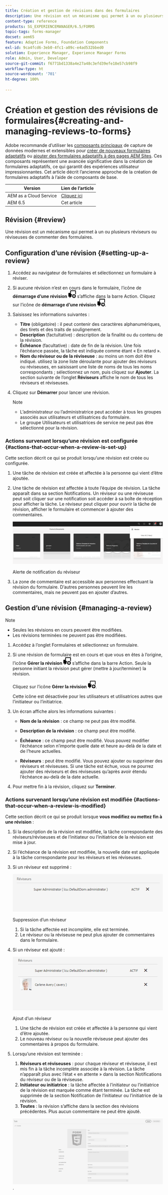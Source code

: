 ```yaml
---
title: Création et gestion de révisions dans des formulaires
description: Une révision est un mécanisme qui permet à un ou plusieurs réviseurs ou réviseuses de commenter des formulaires.
content-type: reference
products: SG_EXPERIENCEMANAGER/6.5/FORMS
topic-tags: forms-manager
docset: aem65
feature: Adaptive Forms, Foundation Components
exl-id: 9ca4fcd6-3eb0-4fc1-a09c-e4ad532bbed0
solution: Experience Manager, Experience Manager Forms
role: Admin, User, Developer
source-git-commit: f6771bd1338a4e27a48c3efd39efe18e57cb98f9
workflow-type: ht
source-wordcount: '701'
ht-degree: 100%

---
```


# Création et gestion des révisions de formulaires{#creating-and-managing-reviews-to-forms}

<span class="preview"> Adobe recommande d’utiliser les [composants principaux](https://experienceleague.adobe.com/docs/experience-manager-core-components/using/adaptive-forms/introduction.html?lang=fr) de capture de données modernes et extensibles pour [créer de nouveaux formulaires adaptatifs](/help/forms/using/create-an-adaptive-form-core-components.md) ou [ajouter des formulaires adaptatifs à des pages AEM Sites](/help/forms/using/create-or-add-an-adaptive-form-to-aem-sites-page.md). Ces composants représentent une avancée significative dans la création de formulaires adaptatifs, ce qui garantit des expériences utilisateur impressionnantes. Cet article décrit l’ancienne approche de la création de formulaires adaptatifs à l’aide de composants de base. </span>

| Version | Lien de l’article |
| -------- | ---------------------------- |
| AEM as a Cloud Service | [Cliquez ici](https://experienceleague.adobe.com/docs/experience-manager-cloud-service/content/forms/adaptive-forms-authoring/authoring-adaptive-forms-foundation-components/create-reviews-forms.html) |
| AEM 6.5 | Cet article |

## Révision {#review}

Une révision est un mécanisme qui permet à un ou plusieurs réviseurs ou réviseuses de commenter des formulaires.

## Configuration d’une révision {#setting-up-a-review}

1. Accédez au navigateur de formulaires et sélectionnez un formulaire à réviser.
1. Si aucune révision n’est en cours dans le formulaire, l’icône de **démarrage d’une révision** ![aem6forms_review_chat_comment](assets/aem6forms_review_chat_comment.png) s’affiche dans la barre Action. Cliquez sur l’icône de **démarrage d’une révision** ![aem6forms_review_chat_comment](assets/aem6forms_review_chat_comment.png).
1. Saisissez les informations suivantes :

   * **Titre** (obligatoire) : il peut contenir des caractères alphanumériques, des tirets et des traits de soulignement.
   * **Description** (factultative) : description de la finalité ou du contenu de la révision.
   * **Échéance** (facultative) : date de fin de la révision. Une fois l’échéance passée, la tâche est indiquée comme étant « En retard ».
   * **Nom du réviseur ou de la réviseuse** : au moins un nom doit être indiqué. utilisez la zone liste déroulante pour ajouter des réviseurs ou réviseuses, en saisissant une liste de noms de tous les noms correspondants ; sélectionnez un nom, puis cliquez sur **Ajouter**. La section suivante de l’onglet **Réviseurs** affiche le nom de tous les réviseurs et réviseuses.

1. Cliquez sur **Démarrer** pour lancer une révision.

   >[!NOTE]
   >
   >* L’administrateur ou l’administratrice peut accéder à tous les groupes associés aux utilisateurs et utilisatrices du formulaire.
   >* Le groupe Utilisateurs et utilisatrices de service ne peut pas être sélectionné pour la révision.

### Actions survenant lorsqu’une révision est configurée {#actions-that-occur-when-a-review-is-set-up}

Cette section décrit ce qui se produit lorsqu’une révision est créée ou configurée.

1. Une tâche de révision est créée et affectée à la personne qui vient d’être ajoutée.
1. Une tâche de révision est affectée à toute l’équipe de révision. La tâche apparaît dans sa section Notifications. Un réviseur ou une réviseuse peut soit cliquer sur une notification soit accéder à sa boîte de réception pour afficher la tâche. Le réviseur peut cliquer pour ouvrir la tâche de révision, afficher le formulaire et commencer à ajouter des commentaires.

   ![Alerte de notification du réviseur](assets/review-notification-img.png)

   Alerte de notification du réviseur

1. La zone de commentaire est accessible aux personnes effectuant la révision du formulaire. D’autres personnes peuvent lire les commentaires, mais ne peuvent pas en ajouter d’autres.

## Gestion d’une révision {#managing-a-review}

>[!NOTE]
>
>* Seules les révisions en cours peuvent être modifiées.
>* Les révisions terminées ne peuvent pas être modifiées.

1. Accédez à l’onglet Formulaires et sélectionnez un formulaire.

1. Si une révision de formulaire est en cours et que vous en êtes à l’origine, l’icône **Gérer la révision** ![aem6forms_review_chat_comment](assets/aem6forms_review_chat_comment.png) s’affiche dans la barre Action. Seule la personne initiant la révision peut gérer (mettre à jour/terminer) la révision.

   Cliquez sur l’icône **Gérer la révision** ![aem6forms_review_chat_comment](assets/aem6forms_review_chat_comment.png).

   Cette icône est désactivée pour les utilisateurs et utilisatrices autres que l’initiateur ou l’initiatrice.

1. Un écran affiche alors les informations suivantes :

   * **Nom de la révision** : ce champ ne peut pas être modifié.

   * **Description de la révision** : ce champ peut être modifié.

   * **Échéance** : ce champ peut être modifié. Vous pouvez modifier l’échéance selon n’importe quelle date et heure au-delà de la date et de l’heure actuelles.

   * **Réviseurs** : peut être modifié. Vous pouvez ajouter ou supprimer des réviseurs et réviseuses. Si une tâche est échue, vous ne pourrez ajouter des réviseurs et des réviseuses qu’après avoir étendu l’échéance au-delà de la date actuelle.

1. Pour mettre fin à la révision, cliquez sur **Terminer**.

### Actions survenant lorsqu’une révision est modifiée {#actions-that-occur-when-a-review-is-modified}

Cette section décrit ce qui se produit lorsque **vous modifiez ou mettez fin à une révision** :

1. Si la description de la révision est modifiée, la tâche correspondante des réviseurs/réviseuses et de l’initiateur ou l’initiatrice de la révision est mise à jour.
1. Si l’échéance de la révision est modifiée, la nouvelle date est appliquée à la tâche correspondante pour les réviseurs et les réviseuses.

1. Si un réviseur est supprimé :

   ![Suppression d’un réviseur](assets/removeduser.png)

   Suppression d’un réviseur

   1. Si la tâche affectée est incomplète, elle est terminée.
   1. Le réviseur ou la réviseuse ne peut plus ajouter de commentaires dans le formulaire.

1. Si un réviseur est ajouté :

   ![Ajout d’un réviseur](assets/addedreviewer.png)

   Ajout d’un réviseur

   1. Une tâche de révision est créée et affectée à la personne qui vient d’être ajoutée.
   1. Le nouveau réviseur ou la nouvelle réviseuse peut ajouter des commentaires à propos du formulaire.

1. Lorsqu’une révision est terminée :

   1. **Réviseurs et réviseuses** : pour chaque réviseur et réviseuse, il est mis fin à la tâche incomplète associée à la révision. La tâche n’apparaît plus avec l’état « en attente » dans la section Notifications du réviseur ou de la réviseuse.
   1. **Initiateur ou initiatrice** : la tâche affectée à l’initiateur ou l’initiatrice de la révision est marquée comme étant terminée. La tâche est supprimée de la section Notification de l’initiateur ou l’initiatrice de la révision.
   1. **Toutes** : la révision s’affiche dans la section des révisions précédentes. Plus aucun commentaire ne peut être ajouté.

   ![Révision terminée](assets/review-complete-imgg.png).
